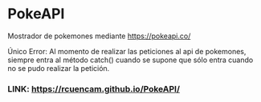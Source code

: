 # PokeAPI
Mostrador de pokemones mediante https://pokeapi.co/

Único Error: Al momento de realizar las peticiones al api de pokemones, siempre entra al método catch() cuando se supone que sólo entra cuando no se pudo realizar la petición.

### LINK: https://rcuencam.github.io/PokeAPI/

